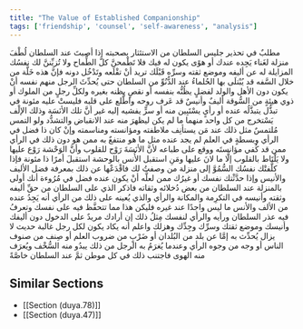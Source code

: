 ```yaml
---
title: "The Value of Established Companionship"
tags: ['friendship', 'counsel', 'self-awareness', "analysis"]
---
```


 مطلبٌ في تحذير جليس السلطان من الاستئثار بصحبته إذا أصبتَ عند السلطان لُطْفَ منزلة لغَناء يَجِده عندك أو هوًى يكون له فيك فلا تَطْمحنَّ كلَّ الطِّماح ولا تُزيِّننَّ لك نفسُك المزايلة له عن أليفه وموضع ثقته وسرِّه قَبْلَك تريد أنْ تقْلَعه وتَدْخُل دونه فإنَّ هذه خَلَّة من خلال السَّفه قد يُبْتلَى بها الحُلماءُ عند الدُّنُوِّ من السلطان حتى يُحدِّثَ الرجل منهم نفسه أنْ يكون دون الأهل والولد لفضلٍ يظُنُّه بنفسه أو نقصٍ يظنه بغيره  ولكلِّ رجلٍ من الملوك أو ذوي هيئةٍ من السُّوقة أليفٌ وأنيسٌ قد عَرف روحه واطَّلع على قلبه فليستْ عليه مئونة في تبذُّل يتبذَّلُه عنده أو رأيٍ يسْتَبِين منه أو سرٍّ يفشيه إليه غير أنَّ تلك الأنَسَة وذلك الإلْف يَسْتخرج من كل واحد منهما ما لم يكن ليظهرَ منه عند الانقباض والتشدُّد ولو التمس مُلتمسٌ مثل ذلك عند مَن يستأنِف ملاطفته ومؤانسته ومناسمته  وإنْ كان ذا فضل في الرأي وبسطةٍ في العلم  لم يجد عنده مثل ما هو منتفعٌ به ممن هو دون ذلك في الرأي ممن قد كُفي مؤانستَه ووقع على طباعه  لأنَّ الأنَسَةَ رَوْح للقلوب وأنَّ الوَحْشة رَوْع عليها ولا يَلْتَاط بالقلوب إلَّا ما لانَ عليها ومَنِ استقبل الأُنس بالوحشة استقبلَ أمرًا ذا مئونة  فإذا كلَّفتْك نفسُك السُّمُوَّ إلى منزلة من وصفتُ لك فاقْدَعْها عن ذلك بمعرفة فضل الأليف والأنيس وإذا حدَّثْتك نفسك أو غيرُك ممن لعلَّه أنْ يكون عنده فضل في مُرُوءة أنك أولى بالمنزلة عند السلطان من بعض دُخلائه وثقاته فاذكر الذي على السلطان من حقِّ أليفه وثقته وأنيسه في التكرِمة والمكانة والرأي والذي يُعينه على ذلك من الرأي أنه يَجِدُ عنده من الألف والأنس ما ليس واجدًا عند غيره  فليكن هذا مما تتحفَّظ فيه على نفسك وتعرفُ فيه عذر السلطان ورأيه  والرأي لنفسك مِثلُ ذلك إن أرادك مريدٌ على الدخول دون أليفك وأنيسك وموضع ثقتك وسرِّك وجِدِّك وهزلك  واعلم أنه يكاد يكون لكل رجل غالبة حديث لا يزال يُحدِّث به إمَّا عن بلد من البُلدان أو ضَرْبٍ من ضروب العلم أو صِنف من صنوف الناس أو وجه من وجوه الرأي وعندما يُغرَمُ به الرجل من ذلك يبدُو منه السُّخْف ويُعرَف منه الهوى  فاجتنب ذلك في كل موطن ثمَّ عند السلطان خاصَّةً

## Similar Sections
- [[Section (duya.78)]]
 - [[Section (duya.47)]]
